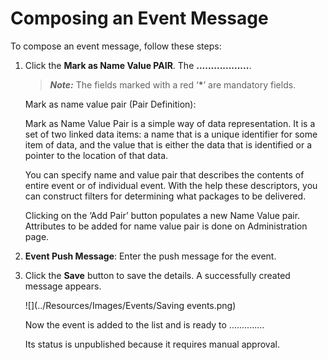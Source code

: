                             

Composing an Event Message
==========================

To compose an event message, follow these steps:

1.  Click the **Mark as Name Value PAIR**. The **..................**.
    
    > **_Note:_** The fields marked with a red ‘**\***’ are mandatory fields.
    
    Mark as name value pair (Pair Definition):
    
    Mark as Name Value Pair is a simple way of data representation. It is a set of two linked data items: a name that is a unique identifier for some item of data, and the value that is either the data that is identified or a pointer to the location of that data.
    
    You can specify name and value pair that describes the contents of entire event or of individual event. With the help these descriptors, you can construct filters for determining what packages to be delivered.
    
    Clicking on the ‘Add Pair’ button populates a new Name Value pair. Attributes to be added for name value pair is done on Administration page.
    
2.  **Event Push Message**: Enter the push message for the event.
    
3.  Click the **Save** button to save the details. A successfully created message appears.
    
      
    ![](../Resources/Images/Events/Saving events.png)
    
    Now the event is added to the list and is ready to ..............
    
    Its status is unpublished because it requires manual approval.
